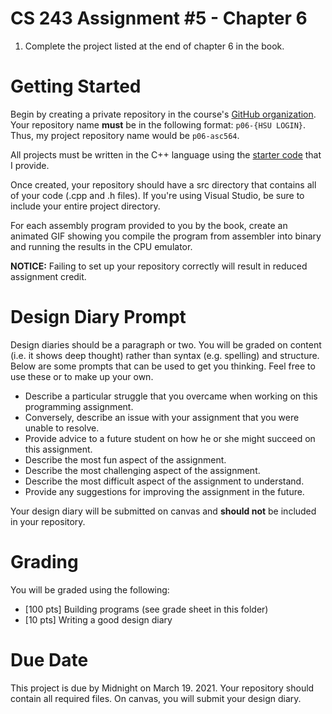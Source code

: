 # CS 243 Assignment #5 - Chapter 6
1. Complete the project listed at the end of chapter 6 in the book.    

# Getting Started
Begin by creating a private repository in the course's [GitHub organization](https://github.com/HSU-S21-CS243).
Your repository name **__must__** be in the following format: ```p06-{HSU LOGIN}```.  Thus, my project repository
name would be ```p06-asc564```. 

All projects must be written in the C++ language using the [starter code](https://github.com/HSU-S21-CS243/p06-starter) that I provide.

Once created, your repository should have a src directory that contains all of your code (.cpp and .h files).  If you're using Visual Studio, be sure to include your entire project directory.

For each assembly program provided to you by the book, create an animated GIF showing you compile the program from assembler into binary and running the results in the CPU emulator.  

**__NOTICE:__** Failing to set up your repository correctly will result in reduced assignment credit.  

# Design Diary Prompt
Design diaries should be a paragraph or two.  You will be graded on content (i.e. it shows 
deep thought) rather than syntax (e.g. spelling) and structure.  Below are some prompts that can be used to get 
you thinking.  Feel free to use these or to make up your own.
* Describe a particular struggle that you overcame when working on this programming assignment.
* Conversely, describe an issue with your assignment that you were unable to resolve.
* Provide advice to a future student on how he or she might succeed on this assignment.
* Describe the most fun aspect of the assignment.
* Describe the most challenging aspect of the assignment.
* Describe the most difficult aspect of the assignment to understand.
* Provide any suggestions for improving the assignment in the future.

Your design diary will be submitted on canvas and **__should not__** be included in your repository.

# Grading
You will be graded using the following:
* [100 pts] Building programs (see grade sheet in this folder)
* [10 pts] Writing a good design diary

# Due Date
This project is due by Midnight on March 19. 2021.  Your repository should contain all required files.  On canvas, you will submit your design diary.